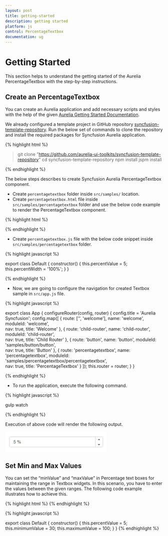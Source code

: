 ```yaml
---
layout: post
title: getting-started
description: getting started
platform: js
control: PercentageTextbox
documentation: ug
---
```


# Getting Started

This section helps to understand the getting started of the Aurelia PercentageTextbox with the step-by-step instructions.

## Create an PercentageTextbox

You can create an Aurelia application and add necessary scripts and styles with the help of the given [Aurelia Getting Started Documentation](https://help.syncfusion.com/aurelia/overview).

We already configured a template project in GitHub repository [syncfusion-template-repository](https://github.com/aurelia-ui-toolkits/syncfusion-template-repository). Run the below set of commands to clone the repository and install the required packages for Syncfusion Aurelia application.

{% highlight html %}

> git clone "https://github.com/aurelia-ui-toolkits/syncfusion-template-repository"
> cd syncfusion-template-repository
> npm install
> jspm install

{% endhighlight %}

The below steps describes to create Syncfusion Aurelia PercentageTextbox component.

* Create `percentagetextbox` folder inside `src/samples/` location.
* Create `percentagetextbox.html` file inside `src/samples/percentagetextbox` folder and use the below code example to render the PercentageTextbox component.

{% highlight html %}

<template>
     <input id="percent" type="text" ej-percentage-textbox="e-value.bind:percentValue;e-width.bind:percentWidth" />
</template>

{% endhighlight %}

* Create `percentagetextbox.js` file with the below code snippet inside `src/samples/percentagetextbox` folder.

{% highlight javascript %}

export class Default {
    constructor() {
      this.percentValue = 5;
      this.percentWidth = '100%';
    }
}

{% endhighlight %}

* Now, we are going to configure the navigation for created Textbox sample in `src/app.js` file.

{% highlight javascript %}

export class App {
 configureRouter(config, router) {
  config.title = 'Aurelia Syncfusion';
  config.map([
   { route: ['', 'welcome'], name: 'welcome', moduleId: 'welcome',                              
                nav: true, title: 'Welcome' },
   { route: 'child-router',  name: 'child-router', moduleId: 'child-router',                         
                nav: true, title: 'Child Router' },
   { route: 'button',        name: 'button', moduleId: 'samples/button/button',                
                nav: true, title: 'Button' },
   { route: 'percentagetextbox',        name: 'percentagetextbox',       moduleId: 'samples/percentagetextbox/percentagetextbox',                
                nav: true, title: 'PercentageTextbox' }
 ]);
 this.router = router;
 }
}

{% endhighlight %}


* To run the application, execute the following command.

{% highlight javascript %}

gulp watch

{% endhighlight %}

Execution of above code will render the following output.

![](getting-started-images/getting-started-img1.png) 


## Set Min and Max Values

You can set the “minValue” and “maxValue” in Percentage text boxes for maintaining the range in Textbox widgets. In this scenario, you have to enter the values between the given ranges. The following code example illustrates how to achieve this.

{% highlight html %}
<template>
           <input id="percent" type="text" ej-percentage-textbox="e-value.bind:percentValue;e-min-value.bind:minimumValue;e-max-value-bind:maximumValue" />
</template>
{% endhighlight %}


{% highlight javascript %}

export class Default {
    constructor() {
      this.percentValue = 5;
      this.minimumValue = 30;
      this.maximumValue = 100;
    }
}
{% endhighlight %}